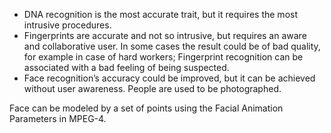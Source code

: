  - DNA recognition is the most accurate trait, but it requires the most intrusive procedures.
 - Fingerprints are accurate and not so intrusive, but requires an aware and collaborative user. In some cases the result could be of bad quality, for example in case of hard workers; Fingerprint recognition can be associated with a bad feeling of being suspected.
 - Face recognition’s accuracy could be improved, but it can be achieved without user awareness. People are used to be photographed.

Face can be modeled by a set of points using the Facial Animation Parameters in MPEG-4.